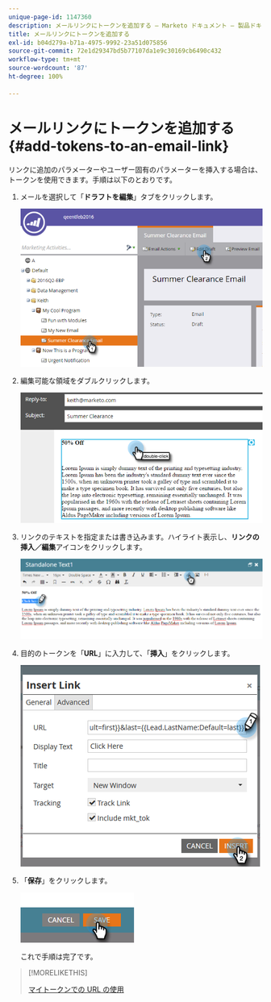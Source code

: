 ```yaml
---
unique-page-id: 1147360
description: メールリンクにトークンを追加する — Marketo ドキュメント — 製品ドキュメント
title: メールリンクにトークンを追加する
exl-id: b04d279a-b71a-4975-9992-23a51d075856
source-git-commit: 72e1d29347bd5b77107da1e9c30169cb6490c432
workflow-type: tm+mt
source-wordcount: '87'
ht-degree: 100%

---
```


# メールリンクにトークンを追加する {#add-tokens-to-an-email-link}

リンクに追加のパラメーターやユーザー固有のパラメーターを挿入する場合は、トークンを使用できます。手順は以下のとおりです。

1. メールを選択して「**ドラフトを編集**」タブをクリックします。

   ![](assets/one.png)

1. 編集可能な領域をダブルクリックします。

   ![](assets/two.png)

1. リンクのテキストを指定または書き込みます。ハイライト表示し、**リンクの挿入／編集**&#x200B;アイコンをクリックします。

   ![](assets/three.png)

1. 目的のトークンを「**URL**」に入力して、「**挿入**」をクリックします。

   ![](assets/four.png)

1. 「**保存**」をクリックします。

   ![](assets/five.png)

   これで手順は完了です。

>[!MORELIKETHIS]
>
>[マイトークンでの URL の使用](/help/marketo/product-docs/email-marketing/general/using-tokens/using-urls-in-my-tokens.md)
